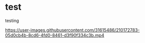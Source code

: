 # test
testing


https://user-images.githubusercontent.com/31615486/210172783-05d0cb4b-8cd6-4fd0-8461-d3f90f334c3b.mp4

